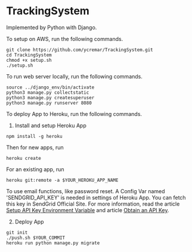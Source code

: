 # TrackingSystem

Implemented by Python with Django.

To setup on AWS, run the following commands.

```
git clone https://github.com/ycremar/TrackingSystem.git
cd TrackingSystem
chmod +x setup.sh
./setup.sh
```

To run web server locally, run the following commands.

```
source ../django_env/bin/activate
python3 manage.py collectstatic
python3 manage.py createsuperuser
python3 manage.py runserver 8080
```

To deploy App to Heroku, run the following commands.

1. Install and setup Heroku App

```
npm install -g heroku
```

Then for new apps, run
```
heroku create
```

For an existing app, run
```
heroku git:remote -a $YOUR_HEROKU_APP_NAME
```

To use email functions, like password reset. A Config Var named 'SENDGRID_API_KEY' is needed in settings of Heroku App. You can fetch this key in SendGrid Official Site. For more information, read the article [Setup API Key Environment Variable](https://devcenter.heroku.com/articles/sendgrid#setup-api-key-environment-variable) and article [Obtain an API Key](https://devcenter.heroku.com/articles/sendgrid#obtaining-an-api-key).


2. Deploy App

```
git init
./push.sh $YOUR_COMMIT
heroku run python manage.py migrate
```

